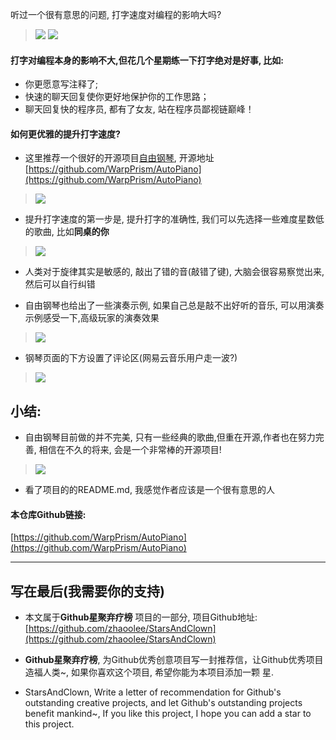 听过一个很有意思的问题, 打字速度对编程的影响大吗?
> ![](https://raw.githubusercontent.com/zhaoolee/StarsAndClown/master/images/d3f0cb8508dc4734b58edf3fbfc6d0a9.png)
> ![](https://raw.githubusercontent.com/zhaoolee/StarsAndClown/master/images/81cbe02d840a4c158fad997109263bcb.png)

#### 打字对编程本身的影响不大,但花几个星期练一下打字绝对是好事, 比如:
- 你更愿意写注释了;
- 快速的聊天回复使你更好地保护你的工作思路；
- 聊天回复快的程序员, 都有了女友, 站在程序员鄙视链巅峰！

#### 如何更优雅的提升打字速度?

- 这里推荐一个很好的开源项目[自由钢琴](http://crystalworld.gitee.io/qpiano/#/), 开源地址[https://github.com/WarpPrism/AutoPiano](https://github.com/WarpPrism/AutoPiano)
> ![](https://raw.githubusercontent.com/zhaoolee/StarsAndClown/master/images/a2dcad199e7f47598d94873954c5f57c.png)
- 提升打字速度的第一步是, 提升打字的准确性, 我们可以先选择一些难度星数低的歌曲, 比如**同桌的你**
> ![](https://raw.githubusercontent.com/zhaoolee/StarsAndClown/master/images/cc4c53352e2642f4a089f2ab2485ec9a.gif)

- 人类对于旋律其实是敏感的, 敲出了错的音(敲错了键), 大脑会很容易察觉出来,然后可以自行纠错

- 自由钢琴也给出了一些演奏示例, 如果自己总是敲不出好听的音乐, 可以用演奏示例感受一下,高级玩家的演奏效果
> ![](https://raw.githubusercontent.com/zhaoolee/StarsAndClown/master/images/8494ca43655447f48a4c820114727ef7.gif)

- 钢琴页面的下方设置了评论区(网易云音乐用户走一波?)
> ![](https://raw.githubusercontent.com/zhaoolee/StarsAndClown/master/images/7fd9600f4ccf46ecb39030a9a5111668.gif)

## 小结:
- 自由钢琴目前做的并不完美, 只有一些经典的歌曲,但重在开源,作者也在努力完善, 相信在不久的将来, 会是一个非常棒的开源项目!
> ![](https://raw.githubusercontent.com/zhaoolee/StarsAndClown/master/images/d61f1c0eb1f04e89b746d1b6df880c27.png)
- 看了项目的的README.md, 我感觉作者应该是一个很有意思的人

#### 本仓库Github链接: 
[https://github.com/WarpPrism/AutoPiano](https://github.com/WarpPrism/AutoPiano)


---


## 写在最后(我需要你的支持)
- 本文属于**Github星聚弃疗榜** 项目的一部分, 项目Github地址: [https://github.com/zhaoolee/StarsAndClown](https://github.com/zhaoolee/StarsAndClown)
- **Github星聚弃疗榜**, 为Github优秀创意项目写一封推荐信，让Github优秀项目造福人类~, 如果你喜欢这个项目, 希望你能为本项目添加一颗 星.

- StarsAndClown, Write a letter of recommendation for Github's outstanding creative projects, and let Github's outstanding projects benefit mankind~, If you like this project, I hope you can add a star  to this project.



